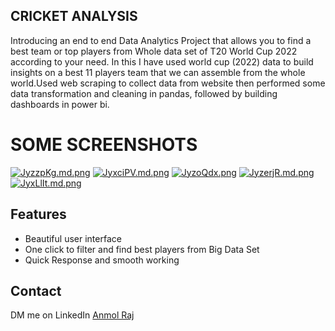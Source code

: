 ## CRICKET ANALYSIS

Introducing an end to end Data Analytics Project that allows you to find a best team or top players from Whole data set of T20 World Cup 2022 according to your need. In this I have used world cup (2022) data to build insights on a best 11 players team that we can assemble from the whole world.Used web scraping to collect data from website then performed some data transformation and cleaning in pandas, followed by building dashboards in power bi.

# SOME SCREENSHOTS

<a href="https://freeimage.host/i/JyzzpKg"><img src="https://iili.io/JyzzpKg.md.png" alt="JyzzpKg.md.png" border="0"></a>
<a href="https://freeimage.host/i/JyxciPV"><img src="https://iili.io/JyxciPV.md.png" alt="JyxciPV.md.png" border="0"></a>
<a href="https://freeimage.host/"><img src="https://iili.io/JyzoQdx.png" alt="JyzoQdx.png" border="0"></a>
<a href="https://freeimage.host/i/JyzerjR"><img src="https://iili.io/JyzerjR.md.png" alt="JyzerjR.md.png" border="0"></a>
<a href="https://freeimage.host/i/JyxLlIt"><img src="https://iili.io/JyxLlIt.md.png" alt="JyxLlIt.md.png" border="0"></a>

## Features

- Beautiful user interface
- One click to filter and find best players from Big Data Set 
- Quick Response and smooth working

## Contact

DM me on LinkedIn <a href = "https://www.linkedin.com/in/anmol-raj-a42a38217/"> Anmol Raj
